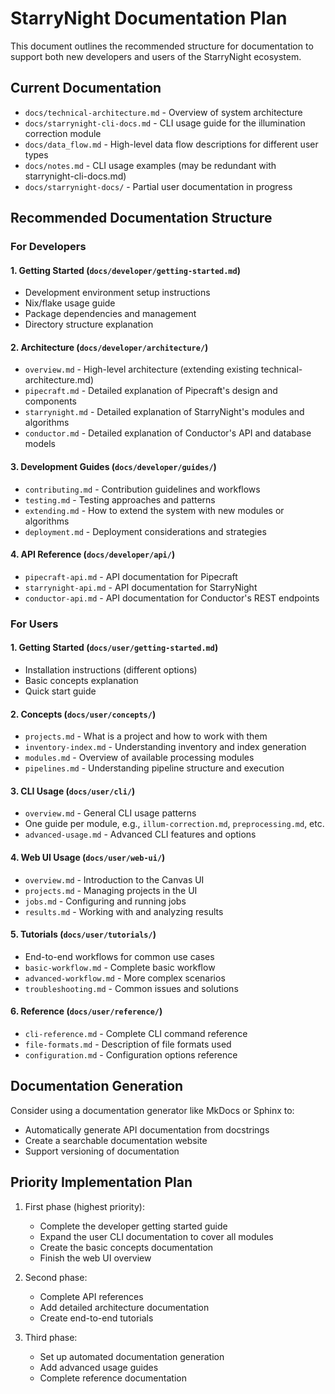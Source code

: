 # StarryNight Documentation Plan

This document outlines the recommended structure for documentation to support both new developers and users of the StarryNight ecosystem.

## Current Documentation

- `docs/technical-architecture.md` - Overview of system architecture
- `docs/starrynight-cli-docs.md` - CLI usage guide for the illumination correction module
- `docs/data_flow.md` - High-level data flow descriptions for different user types
- `docs/notes.md` - CLI usage examples (may be redundant with starrynight-cli-docs.md)
- `docs/starrynight-docs/` - Partial user documentation in progress

## Recommended Documentation Structure

### For Developers

#### 1. Getting Started (`docs/developer/getting-started.md`)
- Development environment setup instructions
- Nix/flake usage guide
- Package dependencies and management
- Directory structure explanation

#### 2. Architecture (`docs/developer/architecture/`)
- `overview.md` - High-level architecture (extending existing technical-architecture.md)
- `pipecraft.md` - Detailed explanation of Pipecraft's design and components
- `starrynight.md` - Detailed explanation of StarryNight's modules and algorithms
- `conductor.md` - Detailed explanation of Conductor's API and database models

#### 3. Development Guides (`docs/developer/guides/`)
- `contributing.md` - Contribution guidelines and workflows
- `testing.md` - Testing approaches and patterns
- `extending.md` - How to extend the system with new modules or algorithms
- `deployment.md` - Deployment considerations and strategies

#### 4. API Reference (`docs/developer/api/`)
- `pipecraft-api.md` - API documentation for Pipecraft
- `starrynight-api.md` - API documentation for StarryNight
- `conductor-api.md` - API documentation for Conductor's REST endpoints

### For Users

#### 1. Getting Started (`docs/user/getting-started.md`)
- Installation instructions (different options)
- Basic concepts explanation
- Quick start guide

#### 2. Concepts (`docs/user/concepts/`)
- `projects.md` - What is a project and how to work with them
- `inventory-index.md` - Understanding inventory and index generation
- `modules.md` - Overview of available processing modules
- `pipelines.md` - Understanding pipeline structure and execution

#### 3. CLI Usage (`docs/user/cli/`)
- `overview.md` - General CLI usage patterns
- One guide per module, e.g., `illum-correction.md`, `preprocessing.md`, etc.
- `advanced-usage.md` - Advanced CLI features and options

#### 4. Web UI Usage (`docs/user/web-ui/`)
- `overview.md` - Introduction to the Canvas UI
- `projects.md` - Managing projects in the UI
- `jobs.md` - Configuring and running jobs
- `results.md` - Working with and analyzing results

#### 5. Tutorials (`docs/user/tutorials/`)
- End-to-end workflows for common use cases
- `basic-workflow.md` - Complete basic workflow
- `advanced-workflow.md` - More complex scenarios
- `troubleshooting.md` - Common issues and solutions

#### 6. Reference (`docs/user/reference/`)
- `cli-reference.md` - Complete CLI command reference
- `file-formats.md` - Description of file formats used
- `configuration.md` - Configuration options reference

## Documentation Generation

Consider using a documentation generator like MkDocs or Sphinx to:
- Automatically generate API documentation from docstrings
- Create a searchable documentation website
- Support versioning of documentation

## Priority Implementation Plan

1. First phase (highest priority):
   - Complete the developer getting started guide
   - Expand the user CLI documentation to cover all modules
   - Create the basic concepts documentation
   - Finish the web UI overview

2. Second phase:
   - Complete API references
   - Add detailed architecture documentation
   - Create end-to-end tutorials

3. Third phase:
   - Set up automated documentation generation
   - Add advanced usage guides
   - Complete reference documentation
